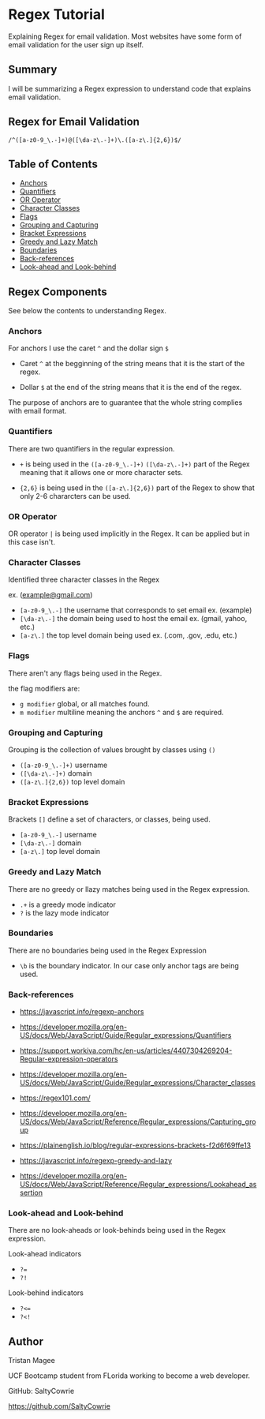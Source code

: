 # Regex Tutorial

Explaining Regex for email validation. Most websites have some form of email validation for the user sign up itself.

## Summary

I will be summarizing a Regex expression to understand code that explains email validation.

## Regex for Email Validation

`/^([a-z0-9_\.-]+)@([\da-z\.-]+)\.([a-z\.]{2,6})$/`

## Table of Contents

- [Anchors](#anchors)
- [Quantifiers](#quantifiers)
- [OR Operator](#or-operator)
- [Character Classes](#character-classes)
- [Flags](#flags)
- [Grouping and Capturing](#grouping-and-capturing)
- [Bracket Expressions](#bracket-expressions)
- [Greedy and Lazy Match](#greedy-and-lazy-match)
- [Boundaries](#boundaries)
- [Back-references](#back-references)
- [Look-ahead and Look-behind](#look-ahead-and-look-behind)

## Regex Components

See below the contents to understanding Regex.

### Anchors

For anchors I use the caret `^` and the dollar sign `$`

- Caret `^` at the begginning of the string means that it is the start of the regex.

- Dollar `$` at the end of the string means that it is the end of the regex.

The purpose of anchors are to guarantee that the whole string complies with email format.

### Quantifiers

There are two quantifiers in the regular expression.

- `+` is being used in the `([a-z0-9_\.-]+)` `([\da-z\.-]+)` part of the Regex meaning that it allows one or more character sets.

- `{2,6}` is being used in the `([a-z\.]{2,6})` part of the Regex to show that only 2-6 chararcters can be used.

### OR Operator

OR operator `|` is being used implicitly in the Regex. It can be applied but in this case isn't.

### Character Classes

Identified three character classes in the Regex

ex. (example@gmail.com)

- `[a-z0-9_\.-]` the username that corresponds to set email
ex. (example)
- `[\da-z\.-]` the domain being used to host the email
ex. (gmail, yahoo, etc.)
- `[a-z\.]` the top level domain being used
ex. (.com, .gov, .edu, etc.)

### Flags

There aren't any flags being used in the Regex.

the flag modifiers are:

- `g modifier` global, or all matches found.
- `m modifier` multiline meaning the anchors `^` and `$` are required.

### Grouping and Capturing

Grouping is the collection of values brought by classes using `()`

- `([a-z0-9_\.-]+)` username
- `([\da-z\.-]+)` domain
- `([a-z\.]{2,6})` top level domain


### Bracket Expressions

Brackets `[]` define a set of characters, or classes, being used. 

- `[a-z0-9_\.-]` username 
- `[\da-z\.-]` domain 
- `[a-z\.]` top level domain 

### Greedy and Lazy Match

There are no greedy or llazy matches being used in the Regex expression.

- `.+` is a greedy mode indicator
- `?` is the lazy mode indicator

### Boundaries

There are no boundaries being used in the Regex Expression

- `\b` is the boundary indicator. In our case only anchor tags are being used.

### Back-references

- https://javascript.info/regexp-anchors

- https://developer.mozilla.org/en-US/docs/Web/JavaScript/Guide/Regular_expressions/Quantifiers

- https://support.workiva.com/hc/en-us/articles/4407304269204-Regular-expression-operators

- https://developer.mozilla.org/en-US/docs/Web/JavaScript/Guide/Regular_expressions/Character_classes

- https://regex101.com/

- https://developer.mozilla.org/en-US/docs/Web/JavaScript/Reference/Regular_expressions/Capturing_group

- https://plainenglish.io/blog/regular-expressions-brackets-f2d6f69ffe13

- https://javascript.info/regexp-greedy-and-lazy

- https://developer.mozilla.org/en-US/docs/Web/JavaScript/Reference/Regular_expressions/Lookahead_assertion

### Look-ahead and Look-behind

There are no look-aheads or look-behinds being used in the Regex expression.

Look-ahead indicators
- `?=` 
- `?!`

Look-behind indicators
- `?<=`
- `?<!`
## Author

Tristan Magee

UCF Bootcamp student from FLorida working to become a web developer.

GitHub: SaltyCowrie

https://github.com/SaltyCowrie
